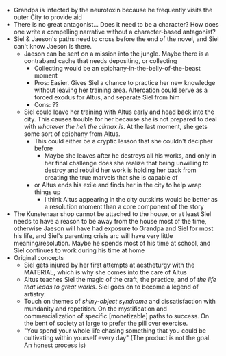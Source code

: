 - Grandpa is infected by the neurotoxin because he frequently visits the outer City to provide aid
- There is no great antagonist... Does it need to be a character? How does one write a compelling narrative without a character-based antagonist?
- Siel & Jaeson's paths need to cross before the end of the novel, and Siel can't know Jaeson is there.
	- Jaeson can be sent on a mission into the jungle. Maybe there is a contraband cache that needs depositing, or collecting
		- Collecting would be an epiphany-in-the-belly-of-the-beast moment
		- Pros: Easier. Gives Siel a chance to practice her new knowledge without leaving her training area. Altercation could serve as a forced exodus for Altus, and separate Siel from him
		- Cons: ??
	- Siel could leave her training with Altus early and head back into the city. This causes trouble for her because she is not prepared to deal with *whatever the hell the climax is*. At the last moment, she gets some sort of epiphany from Altus.
		- This could either be a cryptic lesson that she couldn't decipher before
			- Maybe she leaves after he destroys all his works, and only in her final challenge does she realize that being unwilling to destroy and rebuild her work is holding her back from creating the true marvels that she is capable of
		- or Altus ends his exile and finds her in the city to help wrap things up
			- I think Altus appearing in the city outskirts would be better as a resolution moment than a core component of the story
- The Kunstenaar shop cannot be attached to the house, or at least Siel needs to have a reason to be away from the house most of the time, otherwise Jaeson will have had exposure to Grandpa and Siel for most his life, and Siel's parenting crisis arc will have very little meaning/resolution. Maybe he spends most of his time at school, and Siel continues to work during his time at home
- Original concepts
	- Siel gets injured by her first attempts at aestheturgy with the MATERIAL, which is why she comes into the care of Altus
	- Altus teaches Siel the magic of the craft, the practice, and of *the life that leads to great works*. Siel goes on to become a legend of artistry.
	- Touch on themes of *shiny-object syndrome* and dissatisfaction with mundanity and repetition. On the mystification and commercialization of specific \[monetizable\] paths to success. On the bent of society at large to prefer the pill over exercise.
	- "You spend your whole life chasing something that you could be cultivating within yourself every day" (The product is not the goal. An honest process is)